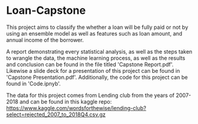 # Loan-Capstone
This project aims to classify the whether a loan will be fully paid or not by using an ensemble model as well as features such as loan amount, and annual income of the borrower.

A report demonstrating every statistical analysis, as well as the steps taken to wrangle the data, the machine learning process, as well as the results and conclusion can be found in the file titled 'Capstone Report.pdf'. Likewise a slide deck for a presentation of this project can be found in 'Capstone Presentation.pdf'. Additionally, the code for this project can be found in 'Code.ipnyb'.

The data for this project comes from Lending club from the years of 2007-2018 and can be found in this kaggle repo:  https://www.kaggle.com/wordsforthewise/lending-club?select=rejected_2007_to_2018Q4.csv.gz
